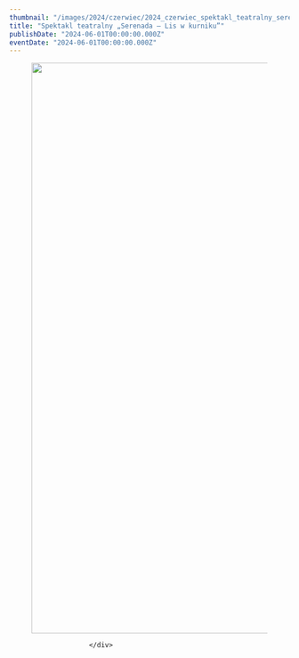 ```yaml
---
thumbnail: "/images/2024/czerwiec/2024_czerwiec_spektakl_teatralny_serenada_lis_w_kurniku_2024_06_spektakl_teatralny_serenada_lis_w_kurniku_plakat-lis-724x1024.jpg"
title: "Spektakl teatralny „Serenada – Lis w kurniku”"
publishDate: "2024-06-01T00:00:00.000Z"
eventDate: "2024-06-01T00:00:00.000Z"
---
```


<div class="entry-content">
							
							
<figure class="wp-block-image size-large"><a href="http://mgok-zawichost.pl/wp-content/uploads/2024/06/plakat-lis.jpg"><img fetchpriority="high" decoding="async" width="724" height="1024" src="/images/2024/czerwiec/2024_czerwiec_spektakl_teatralny_serenada_lis_w_kurniku_2024_06_spektakl_teatralny_serenada_lis_w_kurniku_plakat-lis-724x1024.jpg" alt="" class="wp-image-10725" srcset="/images/2024/czerwiec/2024_czerwiec_spektakl_teatralny_serenada_lis_w_kurniku_2024_06_spektakl_teatralny_serenada_lis_w_kurniku_plakat-lis-724x1024.jpg 724w, /images/2024/czerwiec/plakat-lis-212x300.jpg 212w, /images/2024/czerwiec/plakat-lis-768x1086.jpg 768w, /images/2024/czerwiec/plakat-lis-1086x1536.jpg 1086w, /images/2024/czerwiec/plakat-lis.jpg 1414w" sizes="(max-width: 724px) 100vw, 724px"></a></figure>
						
						</div>
